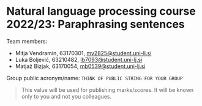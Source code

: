 # Natural language processing course 2022/23: Paraphrasing sentences

Team members:
 * Mitja Vendramin, 63170301, mv2825@student.uni-lj.si
 * Luka Boljević, 63210482, lb7093@student.uni-lj.si
 * Matjaž Bizjak, 63170054, mb0539@student.uni-lj.si
 
Group public acronym/name: `THINK OF PUBLIC STRING FOR YOUR GROUP`
 > This value will be used for publishing marks/scores. It will be known only to you and not you colleagues.
